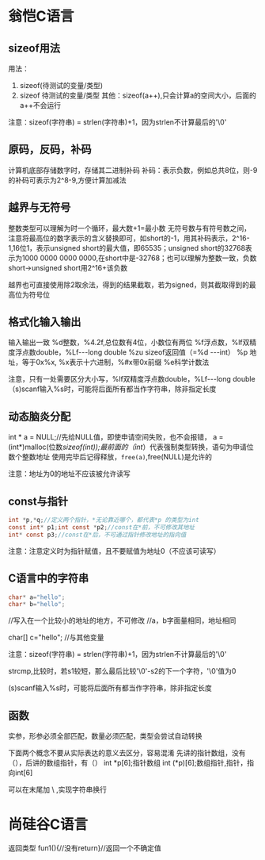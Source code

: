 # 翁恺C语言

## sizeof用法

用法：
1. sizeof(待测试的变量/类型)
2. sizeof 待测试的变量/类型
其他：sizeof(a++),只会计算a的空间大小，后面的a++不会运行

注意：sizeof(字符串) = strlen(字符串)+1，因为strlen不计算最后的'\0'


## 原码，反码，补码

计算机底部存储数字时，存储其二进制补码
补码：表示负数，例如总共8位，则-9的补码可表示为2^8-9,方便计算加减法


## 越界与无符号

整数类型可以理解为时一个循环，最大数+1=最小数
无符号数与有符号数之间，注意将最高位的数字表示的含义替换即可，如short的-1，用其补码表示，2^16-1,16位1，表示unsigned short的最大值，即65535；unsigned short的32768表示为1000 0000 0000 0000,在short中是-32768；也可以理解为整数一致，负数short->unsigned short用2^16+该负数

越界也可直接使用除2取余法，得到的结果截取，若为signed，则其截取得到的最高位为符号位

## 格式化输入输出

输入输出一致
%d整数，%4.2f,总位数有4位，小数位有两位
%f浮点数，%lf双精度浮点数double，%Lf---long double
%zu sizeof返回值（=%d ---int）
%p 地址，等于0x%x,
%x表示十六进制，%#x带0x前缀
%e科学计数法


注意，只有一处需要区分大小写，%lf双精度浮点数double，%Lf---long double
（s)scanf输入%s时，可能将后面所有都当作字符串，除非指定长度


## 动态脑炎分配

int * a = NULL;//先给NULL值，即使申请空间失败，也不会报错，
a = (int*)malloc(位数*sizeof(int));最前面的（int*）代表强制类型转换，语句为申请位数个整数地址
使用完毕后记得释放，`free(a)`,free(NULL)是允许的

注意：地址为0的地址不应该被允许读写


## const与指针

```c
int *p,*q;//定义两个指针，*无论靠近哪个，都代表*p 的类型为int
const int* p1;int const *p2;//const在*前，不可修改其地址
int* const p3;//const在*后，不可通过指针修改地址的指向值


```
注意：注意定义时为指针赋值，且不要赋值为地址0（不应该可读写）



## C语言中的字符串
```c
char* a="hello";
char* b="hello";
```
//写入在一个比较小的地址的地方，不可修改
//a，b字面量相同，地址相同

char[] c="hello";
//与其他变量 

注意：sizeof(字符串) = strlen(字符串)+1，因为strlen不计算最后的'\0'

strcmp,比较时，若s1较短，那么最后比较'\0'-s2的下一个字符，'\0'值为0

(s)scanf输入%s时，可能将后面所有都当作字符串，除非指定长度




## 函数

实参，形参必须全部匹配，数量必须匹配，类型会尝试自动转换




下面两个概念不要从实际表达的意义去区分，容易混淆
先讲的指针数组，没有（），后讲的数组指针，有（）
int *p[6];指针数组
int (*p)[6];数组指针,指针，指向int[6]



可以在末尾加 \ ,实现字符串换行








# 尚硅谷C语言

返回类型 fun1(){//没有return}//返回一个不确定值


